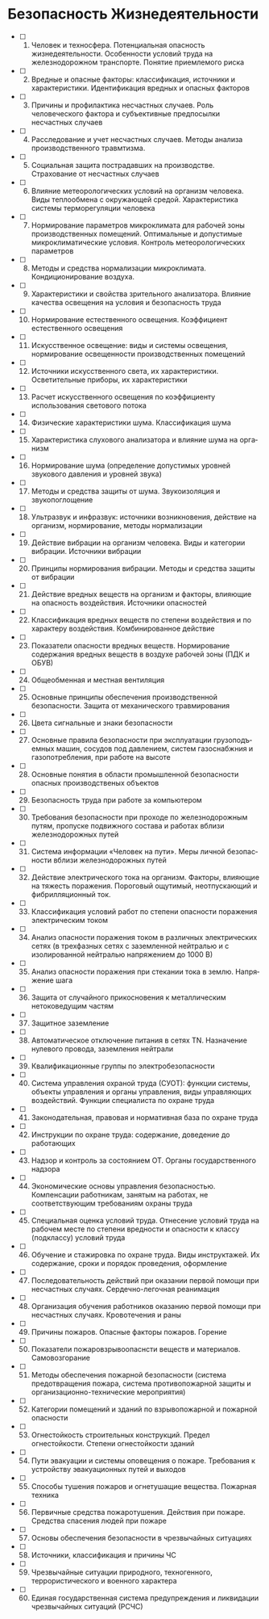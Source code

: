# Безопасность Жизнедеятельности

- [ ] 1. Человек и техносфера. Потенциальная опасность жизнедеятельности. Особенности условий труда на железнодорожном транспорте. Понятие приемлемого риска
- [ ] 2. Вредные и опасные факторы: классификация, источники и характеристики. Идентификация вредных и опасных факторов
- [ ] 3. Причины и профилактика несчастных случаев. Роль человеческого фактора и субъективные пред­посылки несчастных случаев
- [ ] 4. Расследование и учет несчастных случаев. Методы анализа производственного травмтизма.
- [ ] 5. Социальная защита пострадавших на производстве. Страхование от несчастных случаев
- [ ] 6. Влияние метеорологических условий на организм человека. Виды теплообмена с окружающей средой. Характеристика системы терморегуляции человека
- [ ] 7. Нормирование параметров микроклимата для рабочей зоны произ­водственных помещений. Оптимальные и допустимые микроклиматические условия. Контроль метеорологических параметров
- [ ] 8. Методы и средства нормализации микроклимата. Кондиционирование воздуха.
- [ ] 9. Характеристики и свойства зрительного анали­затора. Влияние качества освещения на условия и безопасность труда
- [ ] 10. Нормирование естественного освещения. Коэффициент естественного освещения
- [ ] 11. Искусственное освещение: виды и системы освещения, нормирование освещенности производственных помещений
- [ ] 12. Источники искусственного света, их характеристики. Осветительные приборы, их характеристики
- [ ] 13. Расчет искусственного освещения по коэффициенту использования светового потока
- [ ] 14. Физические характеристики шума. Классификация шума
- [ ] 15. Характеристика слухового анализатора и влияние шума на орга­низм
- [ ] 16. Нормирование шума (определение допустимых уровней звукового давления и уровней звука)
- [ ] 17. Методы и средства защиты от шума. Звукоизоляция и звукопоглощение
- [ ] 18. Ультразвук и инфразвук: источники возникновения, действие на орга­низм, нормирование, методы нормализации
- [ ] 19. Действие вибрации на организм человека. Виды и категории вибрации. Источники вибрации
- [ ] 20. Принципы нормирования вибрации. Методы и средства защиты от вибрации
- [ ] 21. Действие вредных веществ на организм и факторы, влияющие на опасность воздействия. Источники опасностей
- [ ] 22. Классификация вредных веществ по степени воздействия и по харак­теру воздействия. Комбинированное действие
- [ ] 23. Показатели опасности вредных веществ. Нормирование содержания вредных веществ в воздухе рабочей зоны (ПДК и ОБУВ)
- [ ] 24. Общеобменная и местная вентиляция
- [ ] 25. Основные принципы обеспечения производственной безопасности. Защита от механического травмирования
- [ ] 26. Цвета сигнальные и знаки безопасности
- [ ] 27. Основные правила безопасно­сти при экс­плу­атации грузоподъ­ем­ных машин, сосудов под давлени­ем, систем газоснабж­ния и газопотребления, при работе на высоте
- [ ] 28. Основные понятия в обла­сти про­мышленной безо­пасности опасных производст­вен­ых объектов
- [ ] 29. Безопасность труда при работе за компьютером
- [ ] 30. Требования безопасности при проходе по железно­дорожным путям, пропуске подвижного состава и работах вблизи железнодорожных путей
- [ ] 31. Систе­ма информации «Человек на пути». Меры личной безопас­ности вблизи железнодорож­ных путей
- [ ] 32. Действие электрического тока на организм. Факторы, влияющие на тяжесть поражения. Пороговый ощутимый, неотпускающий и фибрилляционный ток.
- [ ] 33. Классификация условий работ по степени опасности поражения электрическим током
- [ ] 34. Анализ опасности поражения током в различных электрических сетях (в трехфазных сетях с заземленной нейтралью и с изолированной нейтралью напряжением до 1000 В)
- [ ] 35. Анализ опасности поражения при стекании тока в землю. Напря­жение шага
- [ ] 36. Защита от случайного прикосновения к металлическим нетокове­дущим частям
- [ ] 37. Защитное заземление
- [ ] 38. Автоматическое отключение питания в сетях TN. Назначение нулевого провода, заземления нейтрали
- [ ] 39. Квалификационные группы по электробезопасности
- [ ] 40. Система управления охраной труда (СУОТ): функции системы, объекты управления и органы управления, виды управляющих воздействий. Функции специалиста по охране труда
- [ ] 41. Законодательная, правовая и нормативная база по охране труда
- [ ] 42. Инструкции по охране труда: содержание, доведение до работающих
- [ ] 43. Надзор и контроль за состоянием ОТ. Органы государственного надзора
- [ ] 44. Экономические основы управления безопасностью. Компенсации работникам, занятым на работах, не соответствующим требованиям охраны труда 
- [ ] 45. Специальная оценка условий труда. Отнесение условий труда на рабочем месте по степени вредности и опасности к классу (подклассу) условий труда
- [ ] 46. Обучение и стажировка по охране труда. Виды инструктажей. Их содержание, сроки и порядок проведения, оформление
- [ ] 47. Последователь­ность дей­ст­вий при оказании первой помощи при несчастных случаях. Сердечно-легочная реанимация
- [ ] 48. Организация обучения работников ока­занию первой помощи при нес­част­ных слу­чаях. Кровотечения и раны
- [ ] 49. Причины пожаров. Опасные факторы пожаров. Горение
- [ ] 50. Показатели пожаровзрывоопасн­сти веществ и материалов. Самовозгорание
- [ ] 51. Методы обеспечения пожарной безопасности (система предотвращения пожара, система противопожарной защиты и организационно-технические мероприятия)
- [ ] 52. Категории помещений и зданий по взрывопожарной и пожарной опасности
- [ ] 53. Огнестойкость строительных конструкций. Предел огнестойкости. Степени огнестойкости зданий
- [ ] 54. Пути эвакуации и системы оповещения о пожаре. Требования к устройству эвакуационных путей и выходов
- [ ] 55. Способы тушения пожаров и огнетушащие вещества. Пожарная техника
- [ ] 56. Первичные средства пожаротушения. Действия при пожаре. Средства спасения людей при пожаре
- [ ] 57. Основы обеспечения безо­пасности в чрезвычайных ситуациях
- [ ] 58. Источники, классификация и причины ЧС
- [ ] 59. Чрезвычайные ситуации природного, техногенного, террористического и военного характера
- [ ] 60. Единая государственная система предупреждения и ликвидации чрезвычайных ситуаций (РСЧС)
